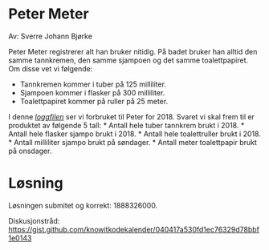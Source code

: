 # Peter Meter

Av: Sverre Johann Bjørke

Peter Meter registrerer alt han bruker nitidig. På badet bruker han alltid den samme tannkremen, den samme sjampoen og det samme toalettpapiret. Om disse vet vi følgende:

* Tannkremen kommer i tuber på 125 milliliter.
* Sjampoen kommer i flasker på 300 milliliter.
* Toalettpapiret kommer på ruller på 25 meter.

I denne [*loggfilen*](./logg.txt) ser vi forbruket til Peter for 2018. Svaret vi skal frem til er produktet av følgende 5 tall: * Antall hele tuber tannkrem brukt i 2018. * Antall hele flasker sjampo brukt i 2018. * Antall hele toalettruller brukt i 2018. * Antall milliliter sjampo brukt på søndager. * Antall meter toalettpapir brukt på onsdager.

# Løsning

Løsningen submitet og korrekt: 1888326000.

Diskusjonstråd: https://gist.github.com/knowitkodekalender/040417a530fd1ec76329d78bbf1e0143
